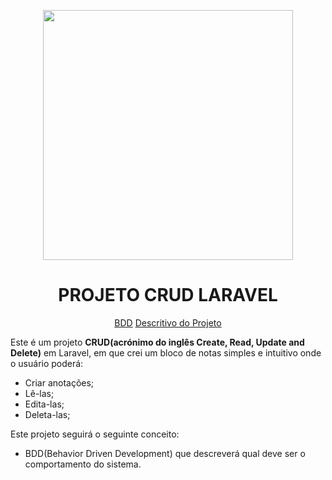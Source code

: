 <p align="center"><a href="https://laravel.com" target="_blank"><img src="https://raw.githubusercontent.com/laravel/art/master/logo-lockup/5%20SVG/2%20CMYK/1%20Full%20Color/laravel-logolockup-cmyk-red.svg" width="400"></a></p>

<h1 align="center">PROJETO CRUD LARAVEL</h1>

<p align="center">
<a href="./Crud-laravel/BDD.md">BDD</a>
<a href="./description.md">Descritivo do Projeto</a>
</p>

<p>
Este é um projeto <strong>CRUD(acrónimo do inglês Create, Read, Update and Delete)</strong> em Laravel,
em que crei um bloco de notas simples e intuitivo onde o usuário poderá:

- Criar anotações;
- Lê-las;
- Edita-las;
- Deleta-las;

Este projeto seguirá o seguinte conceito: 
- BDD(Behavior Driven Development) que descreverá qual deve ser o comportamento do sistema.
</p>

